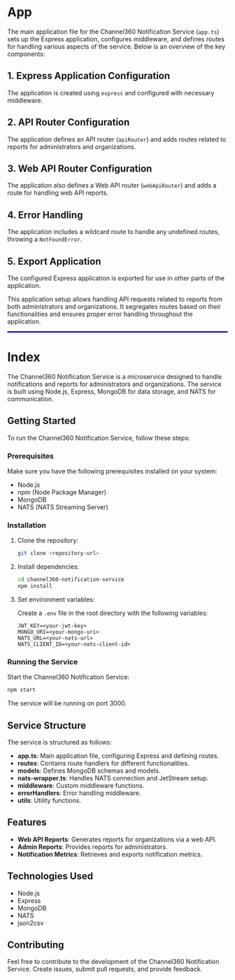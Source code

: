 # App

The main application file for the Channel360 Notification Service (`app.ts`) sets up the Express application, configures middleware, and defines routes for handling various aspects of the service. Below is an overview of the key components:

## 1. Express Application Configuration

The application is created using `express` and configured with necessary middleware.

## 2. API Router Configuration

The application defines an API router (`apiRouter`) and adds routes related to reports for administrators and organizations.

## 3. Web API Router Configuration

The application also defines a Web API router (`webApiRouter`) and adds a route for handling web API reports.

## 4. Error Handling

The application includes a wildcard route to handle any undefined routes, throwing a `NotFoundError`.

## 5. Export Application

The configured Express application is exported for use in other parts of the application.

This application setup allows handling API requests related to reports from both administrators and organizations. It segregates routes based on their functionalities and ensures proper error handling throughout the application.

<hr style="border: 0.05px solid blue;">

# Index

The Channel360 Notification Service is a microservice designed to handle notifications and reports for administrators and organizations. The service is built using Node.js, Express, MongoDB for data storage, and NATS for communication.

## Getting Started

To run the Channel360 Notification Service, follow these steps:

### Prerequisites

Make sure you have the following prerequisites installed on your system:

- Node.js
- npm (Node Package Manager)
- MongoDB
- NATS (NATS Streaming Server)

### Installation

1. Clone the repository:

   ```bash
   git clone <repository-url>
   ```

2. Install dependencies:

   ```bash
   cd channel360-notification-service
   npm install
   ```

3. Set environment variables:

   Create a `.env` file in the root directory with the following variables:

   ```env
   JWT_KEY=<your-jwt-key>
   MONGO_URI=<your-mongo-uri>
   NATS_URL=<your-nats-url>
   NATS_CLIENT_ID=<your-nats-client-id>
   ```

### Running the Service

Start the Channel360 Notification Service:

```bash
npm start
```

The service will be running on port 3000.

## Service Structure

The service is structured as follows:

- **app.ts**: Main application file, configuring Express and defining routes.
- **routes**: Contains route handlers for different functionalities.
- **models**: Defines MongoDB schemas and models.
- **nats-wrapper.ts**: Handles NATS connection and JetStream setup.
- **middleware**: Custom middleware functions.
- **errorHandlers**: Error handling middleware.
- **utils**: Utility functions.

## Features

- **Web API Reports**: Generates reports for organizations via a web API.
- **Admin Reports**: Provides reports for administrators.
- **Notification Metrics**: Retrieves and exports notification metrics.

## Technologies Used

- Node.js
- Express
- MongoDB
- NATS
- json2csv

## Contributing

Feel free to contribute to the development of the Channel360 Notification Service. Create issues, submit pull requests, and provide feedback.

